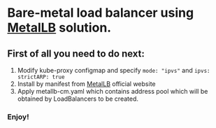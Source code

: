 # Bare-metal load balancer using [MetalLB](https://metallb.universe.tf) solution.

## First of all you need to do next:
1. Modify kube-proxy configmap and specify ```mode: "ipvs"``` and ```ipvs: strictARP: true```
2. Install by manifest from [MetalLB](https://metallb.universe.tf/installation/) official website
3. Apply metallb-cm.yaml which contains address pool which will be obtained by LoadBalancers to be created.

### Enjoy!
